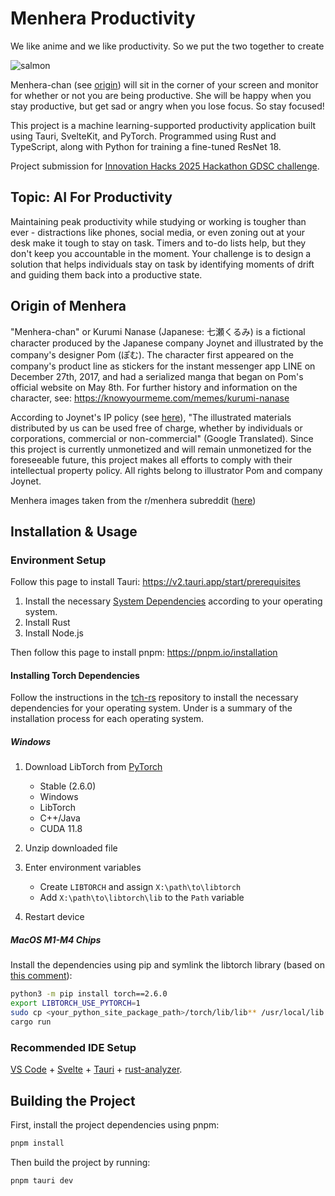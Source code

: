 # Menhera Productivity

We like anime and we like productivity. So we put the two together to create

![salmon](https://preview.redd.it/heian-era-sukuna-and-gojo-hitting-the-absolute-cinema-pose-v0-7w0nmpk3klge1.jpeg?width=1125&format=pjpg&auto=webp&s=0ff9981dd9f60c376b46e7c807ae2a8a97cdaec1)

Menhera-chan (see [origin](#origin-of-menhera)) will sit in the corner of your screen and monitor for whether or not you are being productive. She will be happy when you stay productive, but get sad or angry when you lose focus. So stay focused! 

This project is a machine learning-supported productivity application built using Tauri, SvelteKit, and PyTorch. Programmed using Rust and TypeScript, along with Python for training a fine-tuned ResNet 18.

Project submission for [Innovation Hacks 2025 Hackathon GDSC challenge](https://devpost.com/software/menhera-productivity).


## Topic: AI For Productivity

Maintaining peak productivity while studying or working is tougher than ever - distractions like phones, social media, or even zoning out at your desk make it tough to stay on task. Timers and to-do lists help, but they don't keep you accountable in the moment. Your challenge is to design a solution that helps individuals stay on task by identifying moments of drift and guiding them back into a productive state.

## Origin of Menhera

"Menhera-chan" or Kurumi Nanase (Japanese: 七瀬くるみ) is a fictional character produced by the Japanese company Joynet and illustrated by the company's designer Pom (ぽむ). The character first appeared on the company's product line as stickers for the instant messenger app LINE on December 27th, 2017, and had a serialized manga that began on Pom's official website on May 8th. For further history and information on the character, see: https://knowyourmeme.com/memes/kurumi-nanase

According to Joynet's IP policy (see [here](https://enjoynet.co.jp/ip_policy/)), "The illustrated materials distributed by us can be used free of charge, whether by individuals or corporations, commercial or non-commercial" (Google Translated). Since this project is currently unmonetized and will remain unmonetized for the foreseeable future, this project makes all efforts to comply with their intellectual property policy. All rights belong to illustrator Pom and company Joynet.

Menhera images taken from the r/menhera subreddit ([here](https://www.reddit.com/r/menhera/comments/14w5bq7/leak_menherachan_hub_emote_archives/))

## Installation & Usage

### Environment Setup

Follow this page to install Tauri: https://v2.tauri.app/start/prerequisites

1. Install the necessary [System Dependencies](https://v2.tauri.app/start/prerequisites/#system-dependencies) according to your operating system.
2. Install Rust
3. Install Node.js

Then follow this page to install pnpm: https://pnpm.io/installation

#### Installing Torch Dependencies

Follow the instructions in the [tch-rs](https://github.com/LaurentMazare/tch-rs/tree/main) repository to install the necessary dependencies for your operating system. Under is a summary of the installation process for each operating system.

##### Windows

1. Download LibTorch from [PyTorch](https://pytorch.org/get-started/locally/)

    - Stable (2.6.0)
    - Windows
    - LibTorch
    - C++/Java
    - CUDA 11.8

2. Unzip downloaded file
3. Enter environment variables
    - Create `LIBTORCH` and assign `X:\path\to\libtorch`
    - Add `X:\path\to\libtorch\lib` to the `Path` variable
4. Restart device

##### MacOS M1-M4 Chips

Install the dependencies using pip and symlink the libtorch library (based on [this comment](https://github.com/LaurentMazare/tch-rs/issues/488#issuecomment-1825404820)):

```sh
python3 -m pip install torch==2.6.0
export LIBTORCH_USE_PYTORCH=1
sudo cp <your_python_site_package_path>/torch/lib/lib** /usr/local/lib
cargo run
```

### Recommended IDE Setup

[VS Code](https://code.visualstudio.com/) + [Svelte](https://marketplace.visualstudio.com/items?itemName=svelte.svelte-vscode) + [Tauri](https://marketplace.visualstudio.com/items?itemName=tauri-apps.tauri-vscode) + [rust-analyzer](https://marketplace.visualstudio.com/items?itemName=rust-lang.rust-analyzer).

## Building the Project

First, install the project dependencies using pnpm:

```sh
pnpm install
```

Then build the project by running:

```sh
pnpm tauri dev
```
